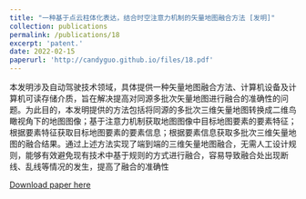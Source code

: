 ```yaml
---
title: "一种基于点云柱体化表达，结合时空注意力机制的矢量地图融合方法 [发明]"
collection: publications
permalink: /publications/18
excerpt: 'patent.'
date: 2022-02-15
paperurl: 'http://candyguo.github.io/files/18.pdf'
---
```


本发明涉及自动驾驶技术领域，具体提供一种矢量地图融合方法、计算机设备及计算机可读存储介质，旨在解决提高对同源多批次矢量地图进行融合的准确性的问题。为此目的，本发明提供的方法包括将同源的多批次三维矢量地图转换成二维鸟瞰视角下的地图图像；基于注意力机制获取地图图像中目标地图要素的要素特征；根据要素特征获取目标地图要素的要素信息；根据要素信息获取多批次三维矢量地图的融合结果。通过上述方法实现了端到端的三维矢量地图融合，无需人工设计规则，能够有效避免现有技术中基于规则的方式进行融合，容易导致融合处出现断线、乱线等情况的发生，提高了融合的准确性

[Download paper here](https://patents.qizhidao.com/search/detail/d22cd1c76475cc8953a4d4570b1695ae?orderColumn=undefined&orderType=undefined&filter=&tab=0&from=simple&businessSource=%E6%9F%A5%E4%B8%93%E5%88%A9-%E6%90%9C%E7%B4%A2%E7%BB%93%E6%9E%9C%E5%88%97%E8%A1%A8-%E6%90%9C%E7%B4%A2%E6%9B%B4%E5%A4%9A&statement=202311176773.0&patentName=%E7%9F%A2%E9%87%8F%E5%9C%B0%E5%9B%BE%E8%9E%8D%E5%90%88%E6%96%B9%E6%B3%95%E3%80%81%E8%AE%A1%E7%AE%97%E6%9C%BA%E8%AE%BE%E5%A4%87%E5%8F%8A%E8%AE%A1%E7%AE%97%E6%9C%BA%E5%8F%AF%E8%AF%BB%E5%AD%98%E5%82%A8%E4%BB%8B%E8%B4%A8&rightSidebar=false&imageSessionKey=&simpleMode=1&sortType=0)